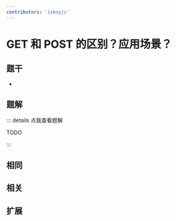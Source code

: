 ```yaml
---
contributors: 'isboyjc'
---
```


# GET 和 POST 的区别？应用场景？


## 题干

- 



## 题解

::: details 点我查看题解

  TODO

:::



## 相同


## 相关


## 扩展

